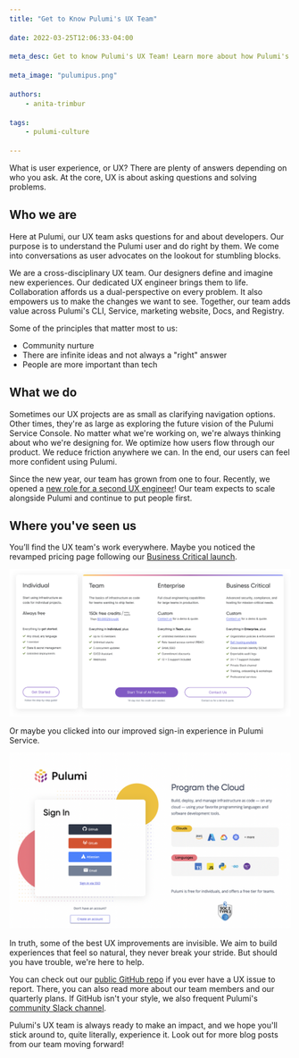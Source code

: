 ```yaml
---
title: "Get to Know Pulumi's UX Team"

date: 2022-03-25T12:06:33-04:00

meta_desc: Get to know Pulumi's UX Team! Learn more about how Pulumi's designers and engineers collaborate to deliver smooth user experiences.

meta_image: "pulumipus.png"

authors:
    - anita-trimbur

tags:
    - pulumi-culture

---
```


What is user experience, or UX? There are plenty of answers depending on who you ask. At the core, UX is about asking questions and solving problems.

<!--more-->

## Who we are

Here at Pulumi, our UX team asks questions for and about developers. Our purpose is to understand the Pulumi user and do right by them. We come into conversations as user advocates on the lookout for stumbling blocks.

We are a cross-disciplinary UX team. Our designers define and imagine new experiences. Our dedicated UX engineer brings them to life. Collaboration affords us a dual-perspective on every problem. It also empowers us to make the changes we want to see. Together, our team adds value across Pulumi's CLI, Service, marketing website, Docs, and Registry.

Some of the principles that matter most to us:

- Community nurture
- There are infinite ideas and not always a "right" answer
- People are more important than tech

## What we do

Sometimes our UX projects are as small as clarifying navigation options. Other times, they're as large as exploring the future vision of the Pulumi Service Console. No matter what we're working on, we're always thinking about who we're designing for. We optimize how users flow through our product. We reduce friction anywhere we can. In the end, our users can feel more confident using Pulumi.

Since the new year, our team has grown from one to four. Recently, we opened a [new role for a second UX engineer](https://boards.greenhouse.io/pulumicorporation/jobs/4845321003)! Our team expects to scale alongside Pulumi and continue to put people first.

## Where you've seen us

You’ll find the UX team's work everywhere. Maybe you noticed the revamped pricing page following our [Business Critical launch](https://www.pulumi.com/blog/business-critical-launch/).

![Editions](editions.svg)

Or maybe you clicked into our improved sign-in experience in Pulumi Service.

![Sign-in](sign-in.png)

In truth, some of the best UX improvements are invisible. We aim to build experiences that feel so natural, they never break your stride. But should you have trouble, we're here to help.

You can check out our [public GitHub repo](https://github.com/pulumi/user-experience) if you ever have a UX issue to report. There, you can also read more about our team members and our quarterly plans. If GitHub isn't your style, we also frequent Pulumi's [community Slack channel](https://slack.pulumi.com/).

Pulumi's UX team is always ready to make an impact, and we hope you'll stick around to, quite literally, experience it. Look out for more blog posts from our team moving forward!
